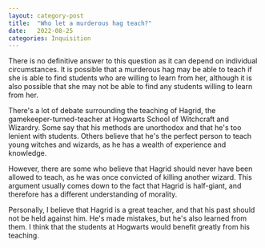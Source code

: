 ```yaml
---
layout: category-post
title:  "Who let a murderous hag teach?"
date:   2022-08-25 
categories: Inquisition
---
```


There is no definitive answer to this question as it can depend on individual circumstances. It is possible that a murderous hag may be able to teach if she is able to find students who are willing to learn from her, although it is also possible that she may not be able to find any students willing to learn from her.  

There's a lot of debate surrounding the teaching of Hagrid, the gamekeeper-turned-teacher at Hogwarts School of Witchcraft and Wizardry. Some say that his methods are unorthodox and that he's too lenient with students. Others believe that he's the perfect person to teach young witches and wizards, as he has a wealth of experience and knowledge.

However, there are some who believe that Hagrid should never have been allowed to teach, as he was once convicted of killing another wizard. This argument usually comes down to the fact that Hagrid is half-giant, and therefore has a different understanding of morality.

 Personally, I believe that Hagrid is a great teacher, and that his past should not be held against him. He's made mistakes, but he's also learned from them. I think that the students at Hogwarts would benefit greatly from his teaching.
